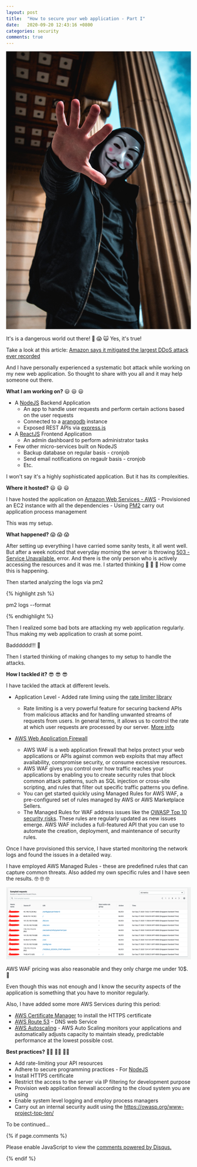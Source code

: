 ```yaml
---
layout: post
title:  "How to secure your web application - Part I"
date:   2020-09-20 12:43:16 +0800
categories: security
comments: true
---
```


![](/assets/secure_web_app_1.jpg)

It's is a dangerous world out there! 🤯 😱 🙀 Yes, it's true!

Take a look at this article:
[Amazon says it mitigated the largest DDoS attack ever recorded](https://www.theverge.com/2020/6/18/21295337/amazon-aws-biggest-ddos-attack-ever-2-3-tbps-shield-github-netscout-arbor)

And I have personally experienced a systematic bot attack while working on my new web application. So thought to share with you all and it may help someone out there.

**What I am working on?** 😃 😃 😃

* A [NodeJS](https://nodejs.org/en/) Backend Application
    - An app to handle user requests and perform certain actions based on the user requests
    - Connected to a [arangodb](https://www.arangodb.com/) instance 
    - Exposed REST APIs via [express.js](https://expressjs.com/)
* A [ReactJS](https://reactjs.org/) Frontend Application
    - An admin dashboard to perform administrator tasks
* Few other micro-services built on NodeJS
    - Backup database on regular basis - cronjob
    - Send email notifications on regaulr basis - cronjob
    - Etc.


I won't say it's a highly sophisticated application. But it has its complexities. 

**Where it hosted?** 😃 😃 😃

I have hosted the application on [Amazon Web Services - AWS](https://aws.amazon.com/)
    - Provisioned an EC2 instance with all the dependencies
    - Using [PM2](https://pm2.keymetrics.io/) carry out application process management

This was my setup. 

**What happened?** 😱 😱 😱

After setting up everything I have carried some sanity tests, it all went well. But after a week noticed that everyday morning the server is throwing [503 - Service Unavailable.](https://developer.mozilla.org/en-US/docs/Web/HTTP/Status/503) error. And there is the only person who is actively accessing the resources and it was me. I started thinking 🤔 🤔 🤔 How come this is happening.

Then started analyzing the logs via pm2 

{% highlight zsh %}

pm2 logs --format

{% endhighlight %}

Then I realized some bad bots are attacking my web application regularly. Thus making my web application to crash at some point. 

Badddddd!!! 🥺

Then I started thinking of making changes to my setup to handle the attacks.

**How I tackled it?** 😎 😎 😎

I have tackled the attack at different levels.

- Application Level -  Added rate liming using the [rate limiter library](https://www.npmjs.com/package/express-rate-limit)
    - Rate limiting is a very powerful feature for securing backend APIs from malicious attacks and for handling unwanted streams of requests from users.
    In general terms, it allows us to control the rate at which user requests are processed by our server. [More info](https://blog.logrocket.com/rate-limiting-node-js/#:~:text=Rate%20limiting%20is%20a%20very,are%20processed%20by%20our%20server.)

- [AWS Web Application Firewall](https://aws.amazon.com/waf/)
    - AWS WAF is a web application firewall that helps protect your web applications or APIs against common web exploits that may affect availability, compromise security, or consume excessive resources. 
    - AWS WAF gives you control over how traffic reaches your applications by enabling you to create security rules that block common attack patterns, such as SQL injection or cross-site scripting, and rules that filter out specific traffic patterns you define. 
    - You can get started quickly using Managed Rules for AWS WAF, a pre-configured set of rules managed by AWS or AWS Marketplace Sellers. 
    - The Managed Rules for WAF address issues like the [OWASP Top 10 security risks](https://owasp.org/). These rules are regularly updated as new issues emerge. AWS WAF includes a full-featured API that you can use to automate the creation, deployment, and maintenance of security rules.

Once I have provisioned this service, I have started monitoring the network logs and found the issues in a detailed way.

I have employed AWS Managed Rules - these are predefined rules that can capture common threats. Also added my own specific
rules and I have seen the results. 🤓 🤓 🤓

![](/assets/secure_web_apps_2.png)

AWS WAF pricing was also reasonable and they only charge me under 10$. 🤗

Even though this was not enough and I know the security aspects of the application is something that you have to monitor regularly.

Also, I have added some more AWS Services during this period:
- [AWS Certificate Manager](https://aws.amazon.com/certificate-manager/) to install the HTTPS certificate
- [AWS Route 53](https://aws.amazon.com/route53/) - DNS web Service
- [AWS Autoscaling](https://aws.amazon.com/autoscaling/) - AWS Auto Scaling monitors your applications and automatically adjusts capacity to maintain steady, predictable performance at the lowest possible cost. 


**Best practices?** 👨‍💻 👨‍💻 👨‍💻

- Add rate-limiting your API resources
- Adhere to secure programming practices - For [NodeJS](https://blog.risingstack.com/node-js-security-checklist/)
- Install HTTPS certificate
- Restrict the access to the server via IP filtering for development purpose
- Provision web application firewall according to the cloud system you are using
- Enable system level logging and employ process managers
- Carry out an internal security audit using the https://owasp.org/www-project-top-ten/


To be continued...

{% if page.comments %}

<div id="disqus_thread"></div>
<script>

/**
*  RECOMMENDED CONFIGURATION VARIABLES: EDIT AND UNCOMMENT THE SECTION BELOW TO INSERT DYNAMIC VALUES FROM YOUR PLATFORM OR CMS.
*  LEARN WHY DEFINING THESE VARIABLES IS IMPORTANT: https://disqus.com/admin/universalcode/#configuration-variables*/
/*
var disqus_config = function () {
this.page.url = 'https://syam00.github.io/graph/database/2020/04/28/introduction-to-bit.html';  // Replace PAGE_URL with your page's canonical URL variable
this.page.identifier = '2020/04/28/introduction-to-bit'; // Replace PAGE_IDENTIFIER with your page's unique identifier variable
};
*/
(function() { // DON'T EDIT BELOW THIS LINE
var d = document, s = d.createElement('script');
s.src = 'https://https-syam00-github-io.disqus.com/embed.js';
s.setAttribute('data-timestamp', +new Date());
(d.head || d.body).appendChild(s);
})();
</script>
<noscript>Please enable JavaScript to view the <a href="https://disqus.com/?ref_noscript">comments powered by Disqus.</a></noscript>
                            
{% endif %}


